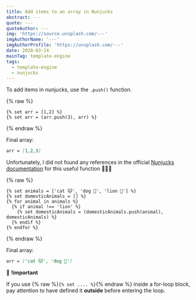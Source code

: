 ```yaml
---
title: Add items to an array in Nunjucks
abstract: ---
quote: ---
quoteAuthor: ---
img: 'https://source.unsplash.com/---'
imgAuthorName: '---'
imgAuthorProfile: 'https://unsplash.com/---'
date: 2020-03-24
mainTag: template-engine
tags:
  - template-engine
  - nunjucks
---
```


To add items in nunjucks, use the `.push()` function.


{% raw %}
  ```twig
  {% set arr = [1,2] %}
  {% set arr = (arr.push(3), arr) %}
  ```
{% endraw %}

Final array:

```md
arr = [1,2,3]
```

Unfortunately, I did not found any references in the official [Nunjucks documentation](https://mozilla.github.io/nunjucks/templating.html) for this useful function 🤷🏻‍♀️

{% raw %}
  ```twig
  {% set animals = ['cat 🐱', 'dog 🐶', 'lion 🦁'] %}
  {% set domesticAnimals = [] %}
  {% for animal in animals %}
    {% if animal !== 'lion' %}
      {% set domesticAnimals = (domesticAnimals.push(animal), domesticAnimals) %}
    {% endif %}
  {% endfor %}
  ```
{% endraw %}

Final array:

```md
arr = ['cat 🐱', 'dog 🐶']
```

🧨 **!important**

If you use {% raw %}`{% set .... %}`{% endraw %} inside a for-loop block, pay attention to have defined it **outside** before entering the loop.
